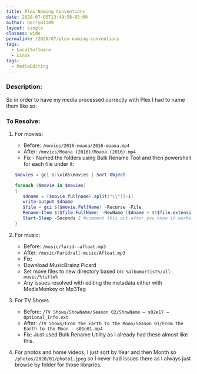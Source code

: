 ```yaml
---
title: Plex Naming Conventions
date: 2020-07-05T13:49:58-05:00
author: gerryw1389
layout: single
classes: wide
permalink: /2020/07/plex-naming-conventions
tags:
  - LocalSoftware
  - Linux
tags:
  - MediaEditing
---
```

<!--more-->

### Description:

So in order to have my media processed correctly with Plex I had to name them like so:

### To Resolve:

1. For movies:

   - Before: `/movies/2016-moana/2016-moana.mp4`
   - After: `/movies/Moana (2016)/Moana (2016).mp4`
   - Fix - Named the folders using Bulk Rename Tool and then powershell for each file under it:

   ```powershell
   $movies = gci s:\vids\movies | Sort-Object

   foreach ($movie in $movies)
   {
      $dname = ($movie.fullname).split("\\")[-1]
      write-output $dname
      $file = gci $($movie.FullName) -Recurse -File
      Rename-Item $($file.FullName) -NewName ($dname + $($file.extension) )
      Start-Sleep -Seconds 2 #comment this out after you know it works
   }
   ```

2. For music:

   - Before: `/music/farid--afloat.mp3`
   - After: `/music/Farid/all-music/Afloat.mp3`
   - Fix:
   - Download MusicBrainz Picard
   - Set move files to new directory based on: `%albumartist%/all-music/%title%`
   - Any issues resolved with editing the metadata either with MediaMonkey or Mp3Tag

3. For TV Shows

   - Before: `/TV Shows/ShowName/Season 02/ShowName – s02e17 – Optional_Info.ext`
   - After: `/TV Shows/From the Earth to the Moon/Season 01/From the Earth to the Moon - s01e01.mp4`
   - Fix: Just used Bulk Rename Utility as I already had these almost like this.

4. For photos and home videos, I just sort by Year and then Month so `/photos/2020/01/photo1.jpeg` so I never had issues there as I always just browse by folder for those libraries.
